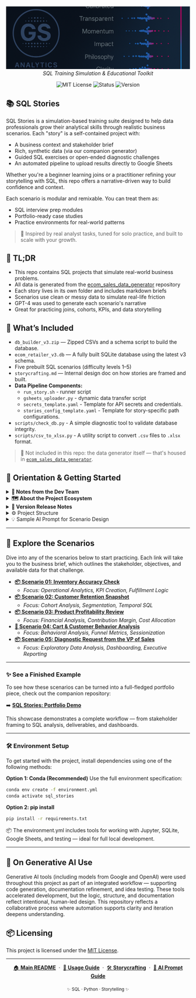 <p align="center">
  <img src="repo_files/dark_logo_banner.png" width="1000"/>
  <br>
  <em>SQL Training Simulation & Educational Toolkit</em>
</p>

<p align="center">
  <img alt="MIT License" src="https://img.shields.io/badge/license-MIT-blue">
  <img alt="Status" src="https://img.shields.io/badge/status-active-brightgreen">
  <img alt="Version" src="https://img.shields.io/badge/version-v0.2.0-blueviolet">
</p>

## 📚 SQL Stories

SQL Stories is a simulation-based training suite designed to help data professionals grow their analytical skills through realistic business scenarios. Each "story" is a self-contained project with:

- A business context and stakeholder brief
- Rich, synthetic data (via our companion generator)
- Guided SQL exercises or open-ended diagnostic challenges
- An automated pipeline to upload results directly to Google Sheets

Whether you're a beginner learning joins or a practitioner refining your storytelling with SQL, this repo offers a narrative-driven way to build confidence and context.

Each scenario is modular and remixable. You can treat them as:
- SQL interview prep modules
- Portfolio-ready case studies
- Practice environments for real-world patterns

> 🧠 Inspired by real analyst tasks, tuned for solo practice, and built to scale with your growth.

## 🧩 TL;DR

- This repo contains SQL projects that simulate real-world business problems.
- All data is generated from the [ecom_sales_data_generator](https://github.com/G-Schumacher44/ecom_sales_data_generator) repository
- Each story lives in its own folder and includes markdown briefs 
- Scenarios use clean or messy data to simulate real-life friction
- GPT-4 was used to generate each scenario's narrative
- Great for practicing joins, cohorts, KPIs, and data storytelling


## 📐 What’s Included

- `db_builder_v3.zip` — Zipped CSVs and a schema script to build the database.
- `ecom_retailer_v3.db` — A fully built SQLite database using the latest v3 schema.
- Five prebuilt SQL scenarios (difficulty levels 1–5)    
- `storycrafting.md` — Internal design doc on how stories are framed and built.
- **Data Pipeline Components:**
  - `run_story.sh` - runner script
  - `gsheets_uploader.py` - dynamic data transfer script
  - `secrets_template.yaml` - Template for API secrets and credentials.
  - `stories_config_template.yaml` - Template for story-specific path configurations.
- `scripts/check_db.py` - A simple diagnostic tool to validate database integrity.
- `scripts/csv_to_xlsx.py` - A utility script to convert `.csv` files to `.xlsx` format.

> 🚫 Not included in this repo: the data generator itself — that's housed in [`ecom_sales_data_generator`](https://github.com/G-Schumacher44/ecom_sales_data_generator).


## 🧭 Orientation & Getting Started

<details>
<summary><strong>🧠 Notes from the Dev Team</strong></summary>

**Task and Purpose**

This project was born out of a need to go beyond surface-level SQL practice. It started as a personal challenge — to create a learning environment that mimicked real work: ambiguous prompts, messy data, and evolving business logic. The online resources available felt too clean, too isolated, or too abstract.

That quest led to building a custom data generator (now maintained in the [`ecom_sales_data_generator`](https://github.com/G-Schumacher44/ecom_sales_data_generator) repo) and structuring a storytelling system that could scale.

Along the way, it became clear that this system — combining simulated data, scenario design, and AI tooling — could benefit others too. 

</details>

<details>
<summary><strong>🗺️ About the Project Ecosystem</strong></summary>

This repository is one part of a larger, interconnected set of projects. Here’s how they fit together:

*   **[ecom_sales_data_generator](https://github.com/G-Schumacher44/ecom_sales_data_generator)** `(The Engine)`
    *   A custom Python package that produces the realistic, synthetic e-commerce data used in all the case studies. It's the source of truth for the data.
*   **sql_stories_skills_builder (This Repository)** `(Learning Lab)`
    *   The public-facing skill-building suite. This is the main "product" where my published story modules are available for the community to use for practice and learning.
*   **[`sql_stories_portfolio_demo`](https://github.com/G-Schumacher44/sql_stories_portfolio_demo)** `(The Showcase)`
    *   A curated and polished version of the best case studies, designed specifically to be a professional portfolio. It demonstrates the practical application of the tools and data from the other repositories.

</details>

<details>
<summary><strong>🫆 Version Release Notes</strong></summary>

**v0.2.0 *Update* - Database v0.3.0 with enriched data and new stories**

- **Story Module 4 & 5 Update:** to better align with `ecom_retailer_v3.db`
- **Build Package:** updated to `ecom_retailer_v3.db` (legacy `ecom_retailer.db` available with v0.2.0 release package)
- **Deprecated v0.2.0 story_05_vp_request demo:** Demo is now available in `placeholder for the moment`
- **Google Sheets Pipline:** The below files have been added to add depth and ease of use for deliverable production;
  - [gsheets_uploader.py](/scripts/gsheets_uploader.py)
  - [secrets_templates.yaml](secrets_templates.yaml)  
  - [stories_config_template.yaml](stories_config_template.yaml) 
  - [Usage Guide](USAGE.md)
- **Additional Script:** Two additonal Scripts Added
  - [csv_to_xlsx.py:](scripts/csv_to_xlsx.py) Convert csv files to .xlxs format
  - [check_db.py:](scripts/check_db.py) a quick database diagnostic tool.

>>`ecom_sales_data_generator` - **v0.3.0 update** [*generator repository*](https://github.com/G-Schumacher44/ecom_sales_data_generator)
>>- **Enriched Cart & Session Analysis:** Added detailed timestamps (created_at, updated_at, added_at) and distinguished between abandoned and emptied carts for granular analysis of user intent.
>>- **Advanced Behavioral Modeling:** Introduced highly stratified customer behavior based on signup_channel and loyalty_tier, influencing repeat purchase rates, timing, and product preferences.
>>- **Earned Customer Status:** Implemented logic for customers to "earn" their loyalty_tier and clv_bucket based on cumulative spend, creating a realistic customer lifecycle.
>>- **Long-Tail Churn & Reactivation:** Added simulation of long-term dormancy and customer reactivation for advanced LTV analysis.


**Planned for v0.3.0**
- More SQL stories (CR 6 and beyond)
- Richer simulation data: enhanced return logic, behavior, and join depth
- Optional notebook integrations and user prompts
- Scenario templating support and QA checklists

**v0.1.0 — Alpha Launch**
- Includes fully built database and `db_builder_v3.zip`
- Five scenarios with ascending complexity (CR 1–5).
- Scenario 5 demo includes full workflow: deliverables, notebooks, exports
- AI-assisted design used for scenario crafting, QA, and documentation
- Includes full storycrafting methodology doc


</details>

<details>
<summary>⚙️ Project Structure</summary>

```
sql_stories/
├── ecom_data_gen_output/
│   └── db_builder_v3.zip               # Zipped data + schema loader (CSVs + SQL)
├── creds/
│   └── sheets_creds_template.json   # Google Sheets API credentials template
│                 
├── scripts/
│   ├── gsheets_uploader.py          # Python script to upload query results to G-Sheets
│   ├── check_db.py                  # Utility to validate the database schema
│   └── csv_to_xlsx.py               # Utility to convert CSVs to Excel format
│   
├── repo_files/
│   └── dark_logo_banner.png         # Project header image
│
├── story_01_inventory_accuracy/
│   └── scenario_01_inventory_accuracy.md
│
├── story_02_customer_retention_snapshot/
│   └── scenario_02_retention_snapshot.md
│
├── story_03_product_profitability_review/
│   └── scenario_03_product_profit_review.md
│
├── story_04_operational_impact_analysis/
│   └── scenario_04_ops_impact_analysis.md
│
├── story_05_vp_request/                 
│   └── scenario_05_vp_request.md      
│
├── .gitignore                         # Standard ignore rules
├── ecom_retailer_v3.db                # Pre-built SQLite database
├── environment.yml                    # Conda environment specification
├── README.md                          # Main project introduction
├── secrets_template.yaml              # Template for pipeline secrets (API keys, etc.)
├── run_story.sh                       # Master script to execute a story's SQL and run the pipeline
├── stories_config_template.yaml       # Template for story-specific path configurations
├── USAGE.md                           # Detailed usage guide for the data pipeline
├── requirements.txt                   # pip dependency list
└── storycrafting.md                   # Internal design + methodology doc
```

</details>

<details>

<summary>💡 Sample AI Prompt for Scenario Design</summary>

💡 Need ideas? Check out the full [Sample AI Prompt](sample_ai_prompt.md) — designed to help you or others generate new business scenarios using the `ecom_retailer_v3.db` dataset.

It includes:
- Database schema summary
- A detailed AI prompt for tools like GPT-4
- Suggestions for metrics, stakeholders, and deliverables

</details>

___

## 🧭 Explore the Scenarios

Dive into any of the scenarios below to start practicing. Each link will take you to the business brief, which outlines the stakeholder, objectives, and available data for that challenge.

- [**📦 Scenario 01: Inventory Accuracy Check**](story_01_inventory_accuracy/sceanrio_01_inventory_accuracy.md)
  - *Focus: Operational Analytics, KPI Creation, Fulfillment Logic*
- [**📦 Scenario 02: Customer Retention Snapshot**](story_02_customer_retention_snapshot/scenari_02_retention_snapshot.md)
  - *Focus: Cohort Analysis, Segmentation, Temporal SQL*
- [**📦 Scenario 03: Product Profitability Review**](story_03_product_profitability_review/scenario_03_product_profit_review.md)
  - *Focus: Financial Analysis, Contribution Margin, Cost Allocation*
- [**🛒 Scenario 04: Cart & Customer Behavior Analysis**](story_04_cart_behavior_analysis/scenario_04_cart_behavior_analysis.md)
  - *Focus: Behavioral Analysis, Funnel Metrics, Sessionization*
- [**📦 Scenario 05: Diagnostic Request from the VP of Sales**](story_05_vp_request/scenario_05_vp_request.md)
  - *Focus: Exploratory Data Analysis, Dashboarding, Executive Reporting*

---

### ✨ See a Finished Example

To see how these scenarios can be turned into a full-fledged portfolio piece, check out the companion repository:

➡️ [**SQL Stories: Portfolio Demo**](https://github.com/G-Schumacher44/sql_stories_portfolio_demo)

This showcase demonstrates a complete workflow — from stakeholder framing to SQL analysis, deliverables, and dashboards.

___

### 🛠 Environment Setup

To get started with the project, install dependencies using one of the following methods:

**Option 1: Conda (Recommended)**
Use the full environment specification:

```bash
conda env create -f environment.yml
conda activate sql_stories
```
**Option 2: pip install**

```bash
pip install -r requirements.txt
```

📦 The environment.yml includes tools for working with Jupyter, SQLite, Google Sheets, and testing — ideal for full local development.
___

## 🤝 On Generative AI Use

Generative AI tools (including models from Google and OpenAI) were used throughout this project as part of an integrated workflow — supporting code generation, documentation refinement, and idea testing. These tools accelerated development, but the logic, structure, and documentation reflect intentional, human-led design. This repository reflects a collaborative process where automation supports clarity and iteration deepens understanding.


## 📦 Licensing

This project is licensed under the [MIT License](LICENSE).</file>

---

<p align="center">
  <a href="README.md">🏠 <b>Main README</b></a>
  &nbsp;·&nbsp;
  <a href="USAGE.md">📖 <b>Usage Guide</b></a>
  &nbsp;·&nbsp;
  <a href="storycrafting.md">🛠️ <b>Storycrafting</b></a>
  &nbsp;·&nbsp;
  <a href="sample_ai_prompt.md">🤖 <b>AI Prompt Guide</b></a>
</p>

<p align="center">
  <sub>✨ SQL · Python · Storytelling ✨</sub>
</p>
